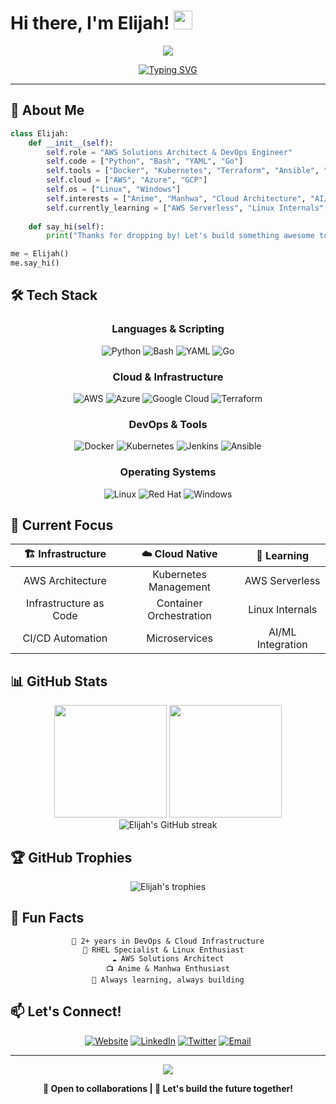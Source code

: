# Hi there, I'm Elijah! <img src="https://media.giphy.com/media/hvRJCLFzcasrR4ia7z/giphy.gif" width="30px"/>

<div align="center">
  <img src="https://capsule-render.vercel.app/api?type=waving&color=gradient&height=300&section=header&text=Elijah%20Udom&fontSize=90&fontAlignY=38&desc=SysAdmin%20|%20DevOps%20Engineer%20|%20AWS%20Architect&descAlignY=51&descAlign=50" />
</div>

<div align="center">
  
  [![Typing SVG](https://readme-typing-svg.herokuapp.com?font=Fira+Code&pause=1000&color=36BCF7&center=true&vCenter=true&width=435&lines=Linux+%F0%9F%90%A7+Cloud+Automation+Enthusiast;AWS+Solutions+Architect;DevOps+%26+Infrastructure+Engineer;Anime+%26+Manhwa+Fan+%F0%9F%8E%AC%F0%9F%93%9A)](https://git.io/typing-svg)
  
</div>

---

## 🚀 About Me

```python
class Elijah:
    def __init__(self):
        self.role = "AWS Solutions Architect & DevOps Engineer"
        self.code = ["Python", "Bash", "YAML", "Go"]
        self.tools = ["Docker", "Kubernetes", "Terraform", "Ansible", "Jenkins"]
        self.cloud = ["AWS", "Azure", "GCP"]
        self.os = ["Linux", "Windows"]
        self.interests = ["Anime", "Manhwa", "Cloud Architecture", "AI/ML"]
        self.currently_learning = ["AWS Serverless", "Linux Internals", "AI/ML"]
        
    def say_hi(self):
        print("Thanks for dropping by! Let's build something awesome together! 🚀")

me = Elijah()
me.say_hi()
```

## 🛠️ Tech Stack

<div align="center">

### Languages & Scripting
![Python](https://img.shields.io/badge/python-3670A0?style=for-the-badge&logo=python&logoColor=ffdd54)
![Bash](https://img.shields.io/badge/bash-%23121011.svg?style=for-the-badge&logo=gnu-bash&logoColor=white)
![YAML](https://img.shields.io/badge/yaml-%23ffffff.svg?style=for-the-badge&logo=yaml&logoColor=151515)
![Go](https://img.shields.io/badge/go-%2300ADD8.svg?style=for-the-badge&logo=go&logoColor=white)

### Cloud & Infrastructure
![AWS](https://img.shields.io/badge/AWS-%23FF9900.svg?style=for-the-badge&logo=amazon-aws&logoColor=white)
![Azure](https://img.shields.io/badge/azure-%230072C6.svg?style=for-the-badge&logo=microsoftazure&logoColor=white)
![Google Cloud](https://img.shields.io/badge/GoogleCloud-%234285F4.svg?style=for-the-badge&logo=google-cloud&logoColor=white)
![Terraform](https://img.shields.io/badge/terraform-%235835CC.svg?style=for-the-badge&logo=terraform&logoColor=white)

### DevOps & Tools
![Docker](https://img.shields.io/badge/docker-%230db7ed.svg?style=for-the-badge&logo=docker&logoColor=white)
![Kubernetes](https://img.shields.io/badge/kubernetes-%23326ce5.svg?style=for-the-badge&logo=kubernetes&logoColor=white)
![Jenkins](https://img.shields.io/badge/jenkins-%232C5263.svg?style=for-the-badge&logo=jenkins&logoColor=white)
![Ansible](https://img.shields.io/badge/ansible-%231A1918.svg?style=for-the-badge&logo=ansible&logoColor=white)

### Operating Systems
![Linux](https://img.shields.io/badge/Linux-FCC624?style=for-the-badge&logo=linux&logoColor=black)
![Red Hat](https://img.shields.io/badge/Red%20Hat-EE0000?style=for-the-badge&logo=redhat&logoColor=white)
![Windows](https://img.shields.io/badge/Windows-0078D6?style=for-the-badge&logo=windows&logoColor=white)

</div>

## 🎯 Current Focus

<div align="center">
  
| 🏗️ **Infrastructure** | ☁️ **Cloud Native** | 🤖 **Learning** |
|:---:|:---:|:---:|
| AWS Architecture | Kubernetes Management | AWS Serverless |
| Infrastructure as Code | Container Orchestration | Linux Internals |
| CI/CD Automation | Microservices | AI/ML Integration |

</div>

## 📊 GitHub Stats

<div align="center">
  <img height="180em" src="https://github-readme-stats.vercel.app/api?username=elijahu1&show_icons=true&theme=tokyonight&include_all_commits=true&count_private=true"/>
  <img height="180em" src="https://github-readme-stats.vercel.app/api/top-langs/?username=elijahu1&layout=compact&langs_count=8&theme=tokyonight"/>
</div>

<div align="center">
  <img src="https://github-readme-streak-stats.herokuapp.com/?user=elijahu1&theme=tokyonight" alt="Elijah's GitHub streak"/>
</div>

## 🏆 GitHub Trophies
<div align="center">
  <img src="https://github-profile-trophy.vercel.app/?username=elijahu1&theme=tokyonight&row=1&column=7" alt="Elijah's trophies" />
</div>

## 🌟 Fun Facts

<div align="center">

```
🎯 2+ years in DevOps & Cloud Infrastructure
🐧 RHEL Specialist & Linux Enthusiast  
☁️ AWS Solutions Architect
📺 Anime & Manhwa Enthusiast
🚀 Always learning, always building
```

</div>

## 📫 Let's Connect!

<div align="center">
  
[![Website](https://img.shields.io/badge/Website-FF5722?style=for-the-badge&logo=todoist&logoColor=white)](https://elijahu.me)
[![LinkedIn](https://img.shields.io/badge/LinkedIn-%230077B5.svg?style=for-the-badge&logo=linkedin&logoColor=white)](https://linkedin.com/in/elijahu)
[![Twitter](https://img.shields.io/badge/X-%23000000.svg?style=for-the-badge&logo=X&logoColor=white)](https://x.com/elijahu_)
[![Email](https://img.shields.io/badge/Email-D14836?style=for-the-badge&logo=gmail&logoColor=white)](mailto:hi@elijahu.me)

</div>

---

<div align="center">
  <img src="https://capsule-render.vercel.app/api?type=waving&color=gradient&height=100&section=footer"/>
</div>

<div align="center">
  
**💼 Open to collaborations | 🚀 Let's build the future together!**

</div>

